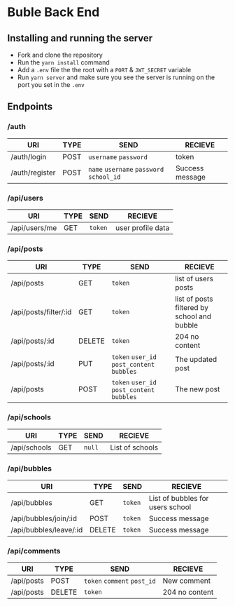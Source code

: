 # Buble Back End
## Installing and running the server
 - Fork and clone the repository
 - Run the `yarn install` command
 - Add a `.env` file the the root with a `PORT` & `JWT_SECRET` variable
 - Run `yarn server` and make sure you see the server is running on the port you set in the `.env` 
 
## Endpoints
### /auth
|URI|TYPE|SEND|RECIEVE|
|---|----|----|-------|
|/auth/login|POST|`username` `password`|token|
|/auth/register|POST|`name` `username` `password` `school_id`|Success message|

### /api/users
|URI|TYPE|SEND|RECIEVE|
|---|----|----|-------|
|/api/users/me|GET|`token`|user profile data|

### /api/posts
|URI|TYPE|SEND|RECIEVE|
|---|----|----|-------|
|/api/posts|GET|`token`|list of users posts|
|/api/posts/filter/:id|GET|`token`|list of posts filtered by school and bubble|
|/api/posts/:id|DELETE|`token`|204 no content|
|/api/posts/:id|PUT|`token` `user_id` `post_content` `bubbles`|The updated post|
|/api/posts|POST|`token` `user_id` `post_content` `bubbles`|The new post|

### /api/schools
|URI|TYPE|SEND|RECIEVE|
|---|----|----|-------|
|/api/schools|GET|`null`|List of schools|

### /api/bubbles
|URI|TYPE|SEND|RECIEVE|
|---|----|----|-------|
|/api/bubbles|GET|`token`|List of bubbles for users school|
|/api/bubbles/join/:id|POST|`token`|Success message|
|/api/bubbles/leave/:id|DELETE|`token`|Success message|

### /api/comments
|URI|TYPE|SEND|RECIEVE|
|---|----|----|-------|
|/api/posts|POST|`token` `comment` `post_id`|New comment|
|/api/posts|DELETE|`token`|204 no content|
